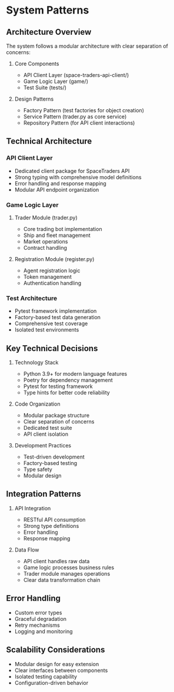 # System Patterns

## Architecture Overview
The system follows a modular architecture with clear separation of concerns:

1. Core Components
   - API Client Layer (space-traders-api-client/)
   - Game Logic Layer (game/)
   - Test Suite (tests/)

2. Design Patterns
   - Factory Pattern (test factories for object creation)
   - Service Pattern (trader.py as core service)
   - Repository Pattern (for API client interactions)

## Technical Architecture

### API Client Layer
- Dedicated client package for SpaceTraders API
- Strong typing with comprehensive model definitions
- Error handling and response mapping
- Modular API endpoint organization

### Game Logic Layer
1. Trader Module (trader.py)
   - Core trading bot implementation
   - Ship and fleet management
   - Market operations
   - Contract handling

2. Registration Module (register.py)
   - Agent registration logic
   - Token management
   - Authentication handling

### Test Architecture
- Pytest framework implementation
- Factory-based test data generation
- Comprehensive test coverage
- Isolated test environments

## Key Technical Decisions

1. Technology Stack
   - Python 3.9+ for modern language features
   - Poetry for dependency management
   - Pytest for testing framework
   - Type hints for better code reliability

2. Code Organization
   - Modular package structure
   - Clear separation of concerns
   - Dedicated test suite
   - API client isolation

3. Development Practices
   - Test-driven development
   - Factory-based testing
   - Type safety
   - Modular design

## Integration Patterns

1. API Integration
   - RESTful API consumption
   - Strong type definitions
   - Error handling
   - Response mapping

2. Data Flow
   - API client handles raw data
   - Game logic processes business rules
   - Trader module manages operations
   - Clear data transformation chain

## Error Handling
- Custom error types
- Graceful degradation
- Retry mechanisms
- Logging and monitoring

## Scalability Considerations
- Modular design for easy extension
- Clear interfaces between components
- Isolated testing capability
- Configuration-driven behavior